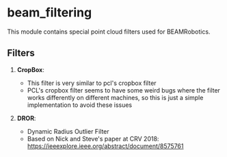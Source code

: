 # beam_filtering

This module contains special point cloud filters used for BEAMRobotics.

## Filters

1. **CropBox**:
    * This filter is very similar to pcl's cropbox filter
    * PCL's cropbox filter seems to have some weird bugs where the filter works
    differently on different machines, so this is just a simple implementation
    to avoid these issues

2. **DROR**:
    * Dynamic Radius Outlier Filter
    * Based on Nick and Steve's paper at CRV 2018: https://ieeexplore.ieee.org/abstract/document/8575761
